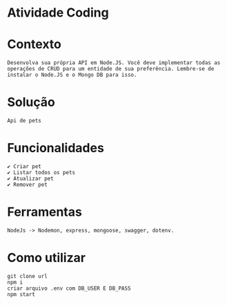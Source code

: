 # Atividade Coding

# Contexto
    Desenvolva sua própria API em Node.JS. Você deve implementar todas as operações de CRUD para um entidade de sua preferência. Lembre-se de instalar o Node.JS e o Mongo DB para isso.

# Solução
    Api de pets

# Funcionalidades
    ✔️ Criar pet
    ✔️ Listar todos os pets
    ✔️ Atualizar pet
    ✔️ Remover pet

# Ferramentas
    NodeJs -> Nodemon, express, mongoose, swagger, dotenv.

# Como utilizar 

    git clone url
    npm i
    criar arquivo .env com DB_USER E DB_PASS
    npm start

